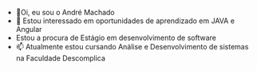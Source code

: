 - 👋Oi, eu sou o André Machado  
- 👀 Estou interessado em oportunidades de aprendizado em JAVA e Angular
- Estou a procura de Estágio em desenvolvimento de software
- 📫 Atualmente estou cursando Análise e Desenvolvimento de sistemas na Faculdade Descomplica

<!---
AndreJavinha/AndreJavinha is a ✨ special ✨ repository because its `README.md` (this file) appears on your GitHub profile.
You can click the Preview link to take a look at your changes.
--->
